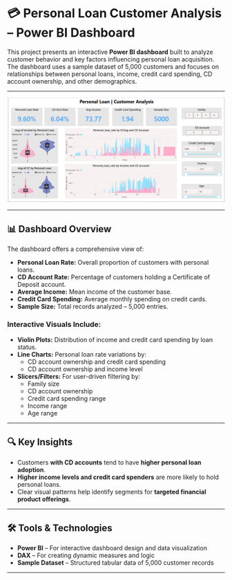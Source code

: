# 💳 Personal Loan Customer Analysis – Power BI Dashboard

This project presents an interactive **Power BI dashboard** built to analyze customer behavior and key factors influencing personal loan acquisition. The dashboard uses a sample dataset of 5,000 customers and focuses on relationships between personal loans, income, credit card spending, CD account ownership, and other demographics.

---
![Analysis Dashboard](PersonalloanCustomerAnalysis.png)

---
## 📊 Dashboard Overview

The dashboard offers a comprehensive view of:

- **Personal Loan Rate:** Overall proportion of customers with personal loans.
- **CD Account Rate:** Percentage of customers holding a Certificate of Deposit account.
- **Average Income:** Mean income of the customer base.
- **Credit Card Spending:** Average monthly spending on credit cards.
- **Sample Size:** Total records analyzed – 5,000 entries.

### Interactive Visuals Include:

- **Violin Plots:** Distribution of income and credit card spending by loan status.
- **Line Charts:** Personal loan rate variations by:
  - CD account ownership and credit card spending
  - CD account ownership and income level
- **Slicers/Filters:** For user-driven filtering by:
  - Family size
  - CD account ownership
  - Credit card spending range
  - Income range
  - Age range

---

## 🔍 Key Insights

- Customers **with CD accounts** tend to have **higher personal loan adoption**.
- **Higher income levels and credit card spenders** are more likely to hold personal loans.
- Clear visual patterns help identify segments for **targeted financial product offerings**.

---

## 🛠 Tools & Technologies

- **Power BI** – For interactive dashboard design and data visualization  
- **DAX** – For creating dynamic measures and logic  
- **Sample Dataset** – Structured tabular data of 5,000 customer records  

---
